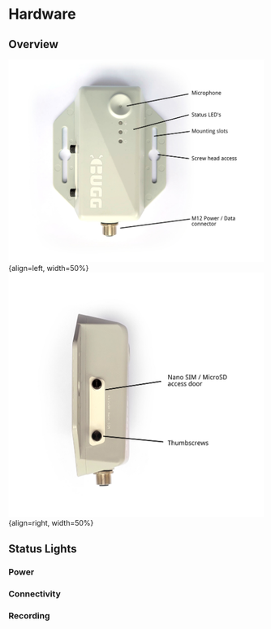 # Hardware 

## Overview

![Top view of Bugg device](img/bugg-v2-top.png){align=left, width=50%}![Side view of Bugg device](img/bugg-v2-side-annotate.png){align=right, width=50%} 


## Status Lights

### Power 


### Connectivity 


### Recording 


